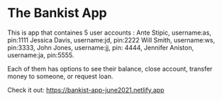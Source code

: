 # The Bankist App

This is app that containes 5 user accounts :
Ante Stipic, username:as, pin:1111
Jessica Davis, username:jd, pin:2222
Will Smith, username:ws, pin:3333,
John Jones, username:jj, pin: 4444,
Jennifer Aniston, username:ja, pin:5555.

Each of them has options to see their balance, close account, transfer money to someone, or request loan.

Check it out: https://bankist-app-june2021.netlify.app
